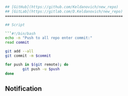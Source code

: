 ```bash
## [GitHub](https://github.com/Keldanovich/new_repo)
## [GitLab](https://gitlab.com/D.Keldanovich/new_repo)
======================================================

## Script

```#!/bin/bash
echo -n "Push to all repo enter commit:"
read commit

git add --all
git commit -m $commit

for push in $(git remote); do
        git push -u $push
done
```

## Notification


